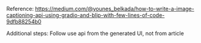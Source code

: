 Reference:
https://medium.com/@younes_belkada/how-to-write-a-image-captioning-api-using-gradio-and-blip-with-few-lines-of-code-9dfb88254b0

Additional steps:
Follow use api from the generated UI, not from article
